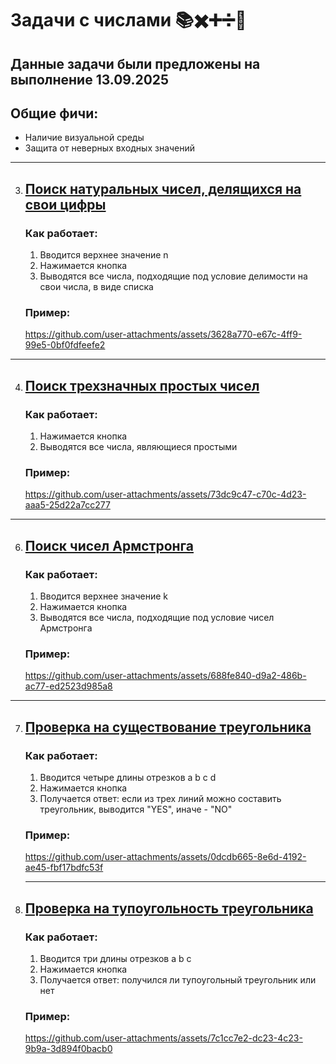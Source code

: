 # Задачи с числами 📚✖️➕➗🔢
## Данные задачи были предложены на выполнение 13.09.2025

## Общие фичи:
* Наличие визуальной среды
* Защита от неверных входных значений
---
3. ## [Поиск натуральных чисел, делящихся на свои цифры](https://github.com/JSamuraiL/Lections_Progect_practicum/blob/main/Lecture_2/Expression_3.py)
   ### Как работает:
   1. Вводится верхнее значение n
   2. Нажимается кнопка
   3. Выводятся все числа, подходящие под условие делимости на свои числа, в виде списка
   
   ### Пример:
   https://github.com/user-attachments/assets/3628a770-e67c-4ff9-99e5-0bf0fdfeefe2
---
4. ## [Поиск трехзначных простых чисел](https://github.com/JSamuraiL/Lections_Progect_practicum/blob/main/Lecture_2/Expression_4.py)
   ### Как работает:
   1. Нажимается кнопка
   2. Выводятся все числа, являющиеся простыми
   
   ### Пример:
   https://github.com/user-attachments/assets/73dc9c47-c70c-4d23-aaa5-25d22a7cc277
---
6. ## [Поиск чисел Армстронга](https://github.com/JSamuraiL/Lections_Progect_practicum/blob/main/Lecture_2/Expression_6.py)
   ### Как работает:
   1. Вводится верхнее значение k
   2. Нажимается кнопка
   3. Выводятся все числа, подходящие под условие чисел Армстронга

   ### Пример:
   https://github.com/user-attachments/assets/688fe840-d9a2-486b-ac77-ed2523d985a8
---
7. ## [Проверка на существование треугольника](https://github.com/JSamuraiL/Lections_Progect_practicum/blob/main/Lecture_2/Expression_7.py)
   ### Как работает:
   1. Вводится четыре длины отрезков a b c d
   2. Нажимается кнопка
   3. Получается ответ: если из трех линий можно составить треугольник, выводится "YES", иначе - "NO"

   ### Пример:
   https://github.com/user-attachments/assets/0dcdb665-8e6d-4192-ae45-fbf17bdfc53f
   
   ---
9. ## [Проверка на тупоугольность треугольника](https://github.com/JSamuraiL/Lections_Progect_practicum/blob/main/Lecture_2/Expression_8.py)
    ### Как работает:
   1. Вводится три длины отрезков a b c
   2. Нажимается кнопка
   3. Получается ответ: получился ли тупоугольный треугольник или нет
   
   ### Пример:
   https://github.com/user-attachments/assets/7c1cc7e2-dc23-4c23-9b9a-3d894f0bacb0
